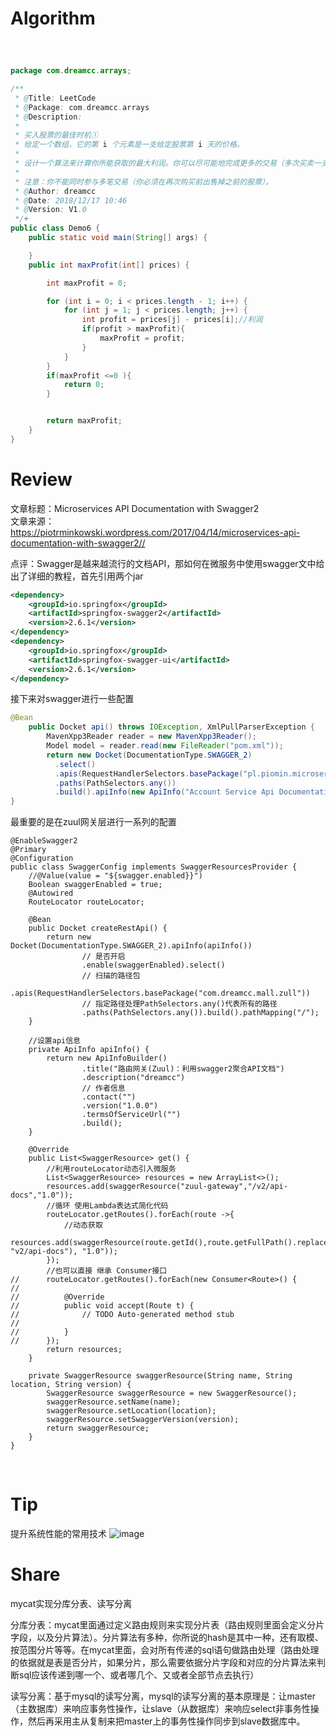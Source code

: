 # Algorithm
#####  <br>
```java
package com.dreamcc.arrays;

/**
 * @Title: LeetCode
 * @Package: com.dreamcc.arrays
 * @Description:
 *
 * 买入股票的最佳时机①
 * 给定一个数组，它的第 i 个元素是一支给定股票第 i 天的价格。
 *
 * 设计一个算法来计算你所能获取的最大利润。你可以尽可能地完成更多的交易（多次买卖一支股票）。
 *
 * 注意：你不能同时参与多笔交易（你必须在再次购买前出售掉之前的股票）。
 * @Author: dreamcc
 * @Date: 2018/12/17 10:46
 * @Version: V1.0
 */+
public class Demo6 {
	public static void main(String[] args) {

	}
	public int maxProfit(int[] prices) {

		int maxProfit = 0;

		for (int i = 0; i < prices.length - 1; i++) {
			for (int j = 1; j < prices.length; j++) {
				int profit = prices[j] - prices[i];//利润
				if(profit > maxProfit){
					maxProfit = profit;
				}
			}
		}
		if(maxProfit <=0 ){
			return 0;
		}


		return maxProfit;
	}
}

```
# Review

文章标题：Microservices API Documentation with Swagger2<br>
文章来源：https://piotrminkowski.wordpress.com/2017/04/14/microservices-api-documentation-with-swagger2//<br>

点评：Swagger是越来越流行的文档API，那如何在微服务中使用swagger文中给出了详细的教程，首先引用两个jar
```xml
<dependency>
    <groupId>io.springfox</groupId>
    <artifactId>springfox-swagger2</artifactId>
    <version>2.6.1</version>
</dependency>
<dependency>
    <groupId>io.springfox</groupId>
    <artifactId>springfox-swagger-ui</artifactId>
    <version>2.6.1</version>
</dependency>
```
接下来对swagger进行一些配置
```java
@Bean
    public Docket api() throws IOException, XmlPullParserException {
        MavenXpp3Reader reader = new MavenXpp3Reader();
        Model model = reader.read(new FileReader("pom.xml"));
        return new Docket(DocumentationType.SWAGGER_2)
          .select()
          .apis(RequestHandlerSelectors.basePackage("pl.piomin.microservices.advanced.account.api"))
          .paths(PathSelectors.any())
          .build().apiInfo(new ApiInfo("Account Service Api Documentation", "Documentation automatically generated", model.getParent().getVersion(), null, new Contact("Piotr Mińkowski", "piotrminkowski.wordpress.com", "piotr.minkowski@gmail.com"), null, null));
}
```
最重要的是在zuul网关层进行一系列的配置
```
@EnableSwagger2
@Primary
@Configuration
public class SwaggerConfig implements SwaggerResourcesProvider {
	//@Value(value = "${swagger.enabled}}")
	Boolean swaggerEnabled = true;
	@Autowired
	RouteLocator routeLocator;

	@Bean
	public Docket createRestApi() {
		return new Docket(DocumentationType.SWAGGER_2).apiInfo(apiInfo())
				// 是否开启
				.enable(swaggerEnabled).select()
				// 扫描的路径包
				.apis(RequestHandlerSelectors.basePackage("com.dreamcc.mall.zull"))
				// 指定路径处理PathSelectors.any()代表所有的路径
				.paths(PathSelectors.any()).build().pathMapping("/");
	}

	//设置api信息
	private ApiInfo apiInfo() {
		return new ApiInfoBuilder()
				.title("路由网关(Zuul)：利用swagger2聚合API文档")
				.description("dreamcc")
				// 作者信息
				.contact("")
				.version("1.0.0")
				.termsOfServiceUrl("")
				.build();
	}

	@Override
	public List<SwaggerResource> get() {
		//利用routeLocator动态引入微服务
		List<SwaggerResource> resources = new ArrayList<>();
		resources.add(swaggerResource("zuul-gateway","/v2/api-docs","1.0"));
		//循环 使用Lambda表达式简化代码
		routeLocator.getRoutes().forEach(route ->{
			//动态获取
			resources.add(swaggerResource(route.getId(),route.getFullPath().replace("**", "v2/api-docs"), "1.0"));
		});
		//也可以直接 继承 Consumer接口
//		routeLocator.getRoutes().forEach(new Consumer<Route>() {
//
//			@Override
//			public void accept(Route t) {
//				// TODO Auto-generated method stub
//
//			}
//		});
		return resources;
	}

	private SwaggerResource swaggerResource(String name, String location, String version) {
		SwaggerResource swaggerResource = new SwaggerResource();
		swaggerResource.setName(name);
		swaggerResource.setLocation(location);
		swaggerResource.setSwaggerVersion(version);
		return swaggerResource;
	}
}
```
<br>

# Tip
提升系统性能的常用技术
![image](https://static001.geekbang.org/resource/image/a9/17/a9edeae125a80f381003d8d9d0056317.png)
# Share
mycat实现分库分表、读写分离

分库分表：mycat里面通过定义路由规则来实现分片表（路由规则里面会定义分片字段，以及分片算法）。分片算法有多种，你所说的hash是其中一种，还有取模、按范围分片等等。在mycat里面，会对所有传递的sql语句做路由处理（路由处理的依据就是表是否分片，如果分片，那么需要依据分片字段和对应的分片算法来判断sql应该传递到哪一个、或者哪几个、又或者全部节点去执行）<br>


读写分离：基于mysql的读写分离，mysql的读写分离的基本原理是：让master（主数据库）来响应事务性操作，让slave（从数据库）来响应select非事务性操作，然后再采用主从复制来把master上的事务性操作同步到slave数据库中。
